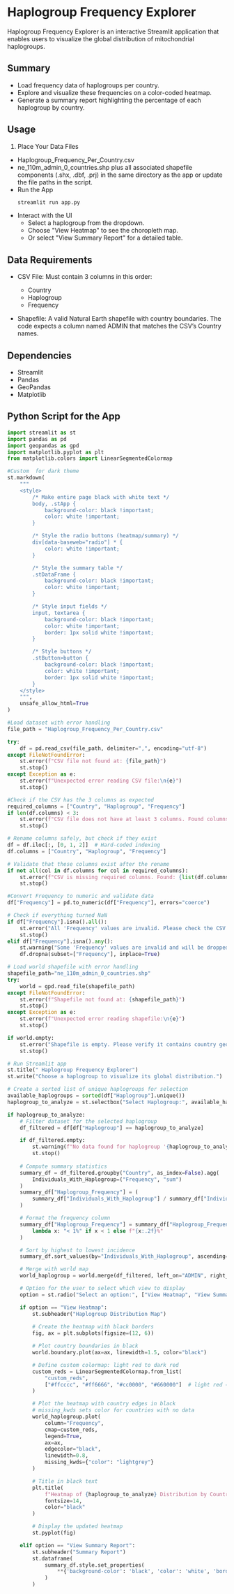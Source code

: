 # Haplogroup Frequency Explorer
Haplogroup Frequency Explorer is an interactive Streamlit application that enables users to visualize the global distribution of mitochondrial haplogroups. 

## Summary
- Load frequency data of haplogroups per country.
- Explore and visualize these frequencies on a color-coded heatmap.
- Generate a summary report highlighting the percentage of each haplogroup by country.

## Usage
1. Place Your Data Files
  - Haplogroup_Frequency_Per_Country.csv
  - ne_110m_admin_0_countries.shp plus all associated shapefile components (.shx, .dbf, .prj) in the same directory as the app or update the file paths in the script.
  - Run the App
    ```bash
    streamlit run app.py
    ```
  - Interact with the UI
      - Select a haplogroup from the dropdown.
      - Choose "View Heatmap" to see the choropleth map.
      - Or select "View Summary Report" for a detailed table.
## Data Requirements
- CSV File: Must contain 3 columns in this order:
   - Country
   - Haplogroup
   - Frequency

- Shapefile: A valid Natural Earth shapefile with country boundaries. The code expects a column named ADMIN that matches the CSV’s Country names.

## Dependencies
- Streamlit
- Pandas
- GeoPandas
- Matplotlib

## Python Script for the App

```python
import streamlit as st
import pandas as pd
import geopandas as gpd
import matplotlib.pyplot as plt
from matplotlib.colors import LinearSegmentedColormap

#Custom  for dark theme
st.markdown(
    """
    <style>
        /* Make entire page black with white text */
        body, .stApp {
            background-color: black !important;
            color: white !important;
        }

        /* Style the radio buttons (heatmap/summary) */
        div[data-baseweb="radio"] * {
            color: white !important;
        }

        /* Style the summary table */
        .stDataFrame {
            background-color: black !important;
            color: white !important;
        }

        /* Style input fields */
        input, textarea {
            background-color: black !important;
            color: white !important;
            border: 1px solid white !important;
        }

        /* Style buttons */
        .stButton>button {
            background-color: black !important;
            color: white !important;
            border: 1px solid white !important;
        }
    </style>
    """,
    unsafe_allow_html=True
)

#Load dataset with error handling
file_path = "Haplogroup_Frequency_Per_Country.csv"

try:
    df = pd.read_csv(file_path, delimiter=",", encoding="utf-8")
except FileNotFoundError:
    st.error(f"CSV file not found at: {file_path}")
    st.stop()
except Exception as e:
    st.error(f"Unexpected error reading CSV file:\n{e}")
    st.stop()

#Check if the CSV has the 3 columns as expected
required_columns = ["Country", "Haplogroup", "Frequency"]
if len(df.columns) < 3:
    st.error(f"CSV file does not have at least 3 columns. Found columns: {list(df.columns)}")
    st.stop()

# Rename columns safely, but check if they exist
df = df.iloc[:, [0, 1, 2]]  # Hard-coded indexing
df.columns = ["Country", "Haplogroup", "Frequency"]

# Validate that these columns exist after the rename
if not all(col in df.columns for col in required_columns):
    st.error(f"CSV is missing required columns. Found: {list(df.columns)}\nNeeded: {required_columns}")
    st.stop()

#Convert Frequency to numeric and validate data
df["Frequency"] = pd.to_numeric(df["Frequency"], errors="coerce")

# Check if everything turned NaN
if df["Frequency"].isna().all():
    st.error("All 'Frequency' values are invalid. Please check the CSV data.")
    st.stop()
elif df["Frequency"].isna().any():
    st.warning("Some 'Frequency' values are invalid and will be dropped.")
    df.dropna(subset=["Frequency"], inplace=True)

# Load world shapefile with error handling
shapefile_path="ne_110m_admin_0_countries.shp"
try:
    world = gpd.read_file(shapefile_path)
except FileNotFoundError:
    st.error(f"Shapefile not found at: {shapefile_path}")
    st.stop()
except Exception as e:
    st.error(f"Unexpected error reading shapefile:\n{e}")
    st.stop()

if world.empty:
    st.error("Shapefile is empty. Please verify it contains country geometry.")
    st.stop()

# Run Streamlit app
st.title(" Haplogroup Frequency Explorer")
st.write("Choose a haplogroup to visualize its global distribution.")

# Create a sorted list of unique haplogroups for selection
available_haplogroups = sorted(df["Haplogroup"].unique())
haplogroup_to_analyze = st.selectbox("Select Haplogroup:", available_haplogroups)

if haplogroup_to_analyze:
    # Filter dataset for the selected haplogroup
    df_filtered = df[df["Haplogroup"] == haplogroup_to_analyze]

    if df_filtered.empty:
        st.warning(f"No data found for haplogroup '{haplogroup_to_analyze}'. Try another one.")
        st.stop()
    
    # Compute summary statistics
    summary_df = df_filtered.groupby("Country", as_index=False).agg(
        Individuals_With_Haplogroup=("Frequency", "sum")
    )
    summary_df["Haplogroup_Frequency"] = (
        summary_df["Individuals_With_Haplogroup"] / summary_df["Individuals_With_Haplogroup"].sum() * 100
    )

    # Format the frequency column
    summary_df["Haplogroup_Frequency"] = summary_df["Haplogroup_Frequency"].apply(
        lambda x: "< 1%" if x < 1 else f"{x:.2f}%"
    )

    # Sort by highest to lowest incidence
    summary_df.sort_values(by="Individuals_With_Haplogroup", ascending=False, inplace=True)

    # Merge with world map
    world_haplogroup = world.merge(df_filtered, left_on="ADMIN", right_on="Country", how="left")

    # Option for the user to select which view to display
    option = st.radio("Select an option:", ["View Heatmap", "View Summary Report"])

    if option == "View Heatmap":
        st.subheader("Haplogroup Distribution Map")
        
        # Create the heatmap with black borders
        fig, ax = plt.subplots(figsize=(12, 6))

        # Plot country boundaries in black
        world.boundary.plot(ax=ax, linewidth=1.5, color="black")

        # Define custom colormap: light red to dark red
        custom_reds = LinearSegmentedColormap.from_list(
            "custom_reds",
            ["#ffcccc", "#ff6666", "#cc0000", "#660000"]  # light red → medium red → dark red
        )

        # Plot the heatmap with country edges in black
        # missing_kwds sets color for countries with no data
        world_haplogroup.plot(
            column="Frequency",
            cmap=custom_reds,
            legend=True,
            ax=ax,
            edgecolor="black",
            linewidth=0.8,
            missing_kwds={"color": "lightgrey"}
        )

        # Title in black text
        plt.title(
            f"Heatmap of {haplogroup_to_analyze} Distribution by Country",
            fontsize=14,
            color="black"
        )

        # Display the updated heatmap
        st.pyplot(fig)

    elif option == "View Summary Report":
        st.subheader("Summary Report")
        st.dataframe(
            summary_df.style.set_properties(
                **{'background-color': 'black', 'color': 'white', 'border-color': 'white'}
            )
        )
```
